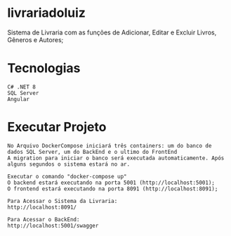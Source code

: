 # livrariadoluiz
Sistema de Livraria com as funções de Adicionar, Editar e Excluir Livros, Gêneros e Autores;

# Tecnologias
    C# .NET 8
    SQL Server
    Angular

# Executar Projeto
    No Arquivo DockerCompose iniciará três containers: um do banco de dados SQL Server, um do BackEnd e o ultimo do FrontEnd
    A migration para iniciar o banco será executada automaticamente. Após alguns segundos o sistema estará no ar.

    Executar o comando "docker-compose up"
    O backend estará executando na porta 5001 (http://localhost:5001);
    O frontend estará executando na porta 8091 (http://localhost:8091);

    Para Acessar o Sistema da Livraria:
    http://localhost:8091/

    Para Acessar o BackEnd:
    http://localhost:5001/swagger